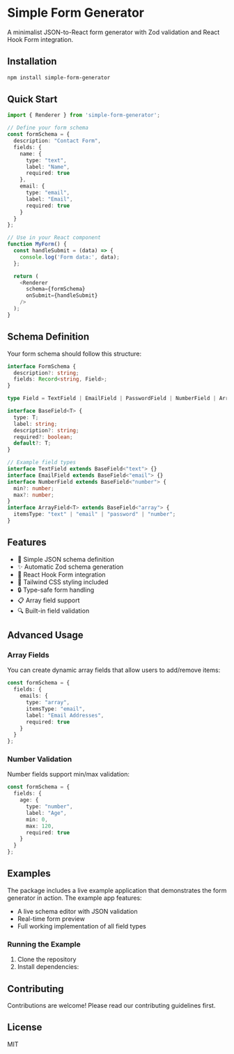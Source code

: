 # Simple Form Generator

A minimalist JSON-to-React form generator with Zod validation and React Hook Form integration.

## Installation

```bash
npm install simple-form-generator
```

## Quick Start

```typescript
import { Renderer } from 'simple-form-generator';

// Define your form schema
const formSchema = {
  description: "Contact Form",
  fields: {
    name: {
      type: "text",
      label: "Name",
      required: true
    },
    email: {
      type: "email",
      label: "Email",
      required: true
    }
  }
};

// Use in your React component
function MyForm() {
  const handleSubmit = (data) => {
    console.log('Form data:', data);
  };

  return (
    <Renderer 
      schema={formSchema}
      onSubmit={handleSubmit}
    />
  );
}
```

## Schema Definition

Your form schema should follow this structure:

```typescript
interface FormSchema {
  description?: string;
  fields: Record<string, Field>;
}

type Field = TextField | EmailField | PasswordField | NumberField | ArrayField;

interface BaseField<T> {
  type: T;
  label: string;
  description?: string;
  required?: boolean;
  default?: T;
}

// Example field types
interface TextField extends BaseField<"text"> {}
interface EmailField extends BaseField<"email"> {}
interface NumberField extends BaseField<"number"> {
  min?: number;
  max?: number;
}
interface ArrayField<T> extends BaseField<"array"> {
  itemsType: "text" | "email" | "password" | "number";
}
```

## Features

- 🚀 Simple JSON schema definition
- ✨ Automatic Zod schema generation
- 📝 React Hook Form integration
- 🎨 Tailwind CSS styling included
- 🔒 Type-safe form handling
- 📋 Array field support
- 🔍 Built-in field validation

## Advanced Usage

### Array Fields

You can create dynamic array fields that allow users to add/remove items:

```typescript
const formSchema = {
  fields: {
    emails: {
      type: "array",
      itemsType: "email",
      label: "Email Addresses",
      required: true
    }
  }
};
```

### Number Validation

Number fields support min/max validation:

```typescript
const formSchema = {
  fields: {
    age: {
      type: "number",
      label: "Age",
      min: 0,
      max: 120,
      required: true
    }
  }
};
```

## Examples

The package includes a live example application that demonstrates the form generator in action. The example app features:

- A live schema editor with JSON validation
- Real-time form preview
- Full working implementation of all field types

### Running the Example

1. Clone the repository
2. Install dependencies:

## Contributing

Contributions are welcome! Please read our contributing guidelines first.

## License

MIT